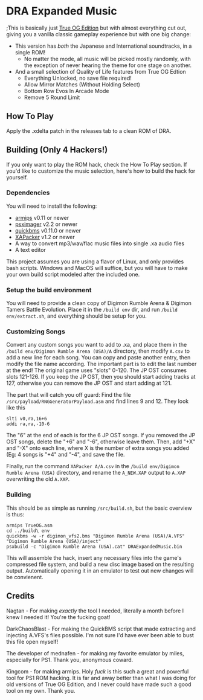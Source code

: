 # DRA Expanded Music

;This is basically just [True OG Edition](https://github.com/bigger0gamer/TrueOGEdition) but with almost everything cut out, giving you a vanilla classic gameplay experience but with one big change:

- This version has *both* the Japanese and International soundtracks, in a single ROM!
  - No matter the mode, all music will be picked mostly randomly, with the exception of never hearing the theme for one stage on another.
- And a small selection of Quality of Life features from True OG Edtion
  - Everything Unlocked, no save file required!
  - Allow Mirror Matches (Without Holding Select)
  - Bottom Row Evos In Arcade Mode
  - Remove 5 Round Limit

## How To Play

Apply the .xdelta patch in the releases tab to a clean ROM of DRA.

## Building (Only 4 Hackers!)

If you only want to play the ROM hack, check the How To Play section. If you'd like to customize the music selection, here's how to build the hack for yourself.

### Dependencies

You will need to install the following:

- [armips](https://github.com/Kingcom/armips) v0.11 or newer
- [psximager](https://github.com/cebix/psximager) v2.2 or newer
- [quickbms](https://aluigi.altervista.org/quickbms.htm) v0.11.0 or newer
- [XAPacker](https://github.com/N4gtan/XAPacker) v1.2 or newer
- A way to convert mp3/wav/flac music files into single .xa audio files
- A text editor

This project assumes you are using a flavor of Linux, and only provides bash scripts. Windows and MacOS will suffice, but you will have to make your own build script modeled after the included one.

### Setup the build environment

You will need to provide a clean copy of Digimon Rumble Arena & Digimon Tamers Battle Evolution. Place it in the `/build env` dir, and run `/build env/extract.sh`, and everything should be setup for you.

### Customizing Songs

Convert any custom songs you want to add to .xa, and place them in the `/build env/Digimon Rumble Arena (USA)/A` directory, then modify `A.csv` to add a new line for each song. You can copy and paste another entry, then modify the file name according. The important part is to edit the last number at the end! The original game uses "slots" 0-120. The JP OST consumes slots 121-126. If you keep the JP OST, then you should start adding tracks at 127, otherwise you can remove the JP OST and start adding at 121.

The part that will catch you off guard: Find the file `/src/payload/RNGGeneratorPayload.asm` and find lines 9 and 12. They look like this

```
slti v0,ra,16+6
addi ra,ra,-10-6
```

The "6" at the end of each is for the 6 JP OST songs. If you removed the JP OST songs, delete the "+6" and "-6", otherwise leave them. Then, add "+X" and "-X" onto each line, where X is the number of extra songs you added (Eg: 4 songs is "+4" and "-4", and save the file.

Finally, run the command `XAPacker A/A.csv` in the `/build env/Digimon Rumble Arena (USA)` directory, and rename the `A_NEW.XAP` output to `A.XAP` overwriting the old `A.XAP`.

### Building

This should be as simple as running `/src/build.sh`, but the basic overview is thus:

```
armips TrueOG.asm
cd ../build\ env
quickbms -w -r digimon_vfs2.bms "Digimon Rumble Arena (USA)/A.VFS" "Digimon Rumble Arena (USA)/inject"
psxbuild -c "Digimon Rumble Arena (USA).cat" DRAExpandedMusic.bin
```

This will assemble the hack, insert any necessary files into the game's compressed file system, and build a new disc image based on the resulting output. Automatically opening it in an emulator to test out new changes will be convienent.

## Credits

Nagtan - For making *exactly* the tool I needed, literally a month before I knew I needed it! You're the fucking goat!

DarkChaosBlast - For making the QuickBMS script that made extracting and injecting A.VFS's files possible. I'm not sure I'd have ever been able to bust this file open myself!

The developer of mednafen - for making my favorite emulator by miles, especially for PS1. Thank you, anonymous coward.

Kingcom - for making armips. Holy *fuck* is this such a great and powerful tool for PS1 ROM hacking. It is far and away better than what I was doing for old versions of True OG Edition, and I never could have made such a good tool on my own. Thank you.

